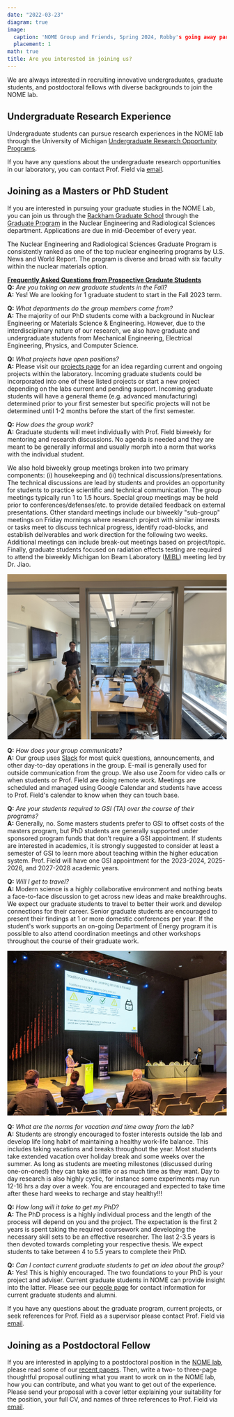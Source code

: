 ```yaml
---
date: "2022-03-23"
diagram: true
image:
  caption: 'NOME Group and Friends, Spring 2024, Robby's going away party'
  placement: 1
math: true
title: Are you interested in joining us?
---
```



We are always interested in recruiting innovative undergraduates, graduate students, and postdoctoral fellows with diverse backgrounds to join the NOME lab. 

## Undergraduate Research Experience

Undergraduate students can pursue research experiences in the NOME lab through the University of Michigan <a href="https://lsa.umich.edu/urop/" target="_blank">Undergraduate Research Opportunity Programs</a>.

If you have any questions about the undergraduate research opportunities in our laboratory, you can
contact Prof. Field via <a href="../../#contact">email</a>.</p> 

## Joining as a Masters or PhD Student

If you are interested in pursuing your graduate studies in the NOME Lab, you can join us through the <a href="https://rackham.umich.edu/" target="_blank">Rackham Graduate School</a> through the <a href="https://ners.engin.umich.edu/academics/graduate/" target="_blank">Graduate Program</a> in the Nuclear Engineering and Radiological Sciences department. Applications are due in mid-December of every year.

The Nuclear Engineering and Radiological Sciences Graduate Program is consistently ranked as one of the top nuclear engineering programs by U.S. News and World Report. The program is diverse and broad with six faculty within the nuclear materials option.

<strong><u>Frequently Asked Questions from Prospective Graduate Students</strong></u><br>
<strong>Q:</strong> <i>Are you taking on new graduate students in the Fall?</i><br>
<strong>A:</strong> Yes! We are looking for 1 graduate student to start in the Fall 2023 term.

<strong>Q:</strong> <i>What departments do the group members come from?</i><br>
<strong>A:</strong> The majority of our PhD students come with a background in Nuclear Engineering or Materials Science \& Engineering. However, due to the interdisciplinary nature of our research, we also have graduate and undergraduate students from Mechanical Engineering, Electrical Engineering, Physics, and Computer Science.

<strong>Q:</strong> <i>What projects have open positions?</i><br>
<strong>A:</strong> Please visit our <a href="../../#projects/">projects page</a> for an idea regarding current and ongoing projects within the laboratory. Incoming graduate students could be incorporated into one of these listed projects or start a new project depending on the labs current and pending support. Incoming graduate students will have a general theme (e.g. advanced manufacturing) determined prior to your first semester but specific projects will not be determined until 1-2 months before the start of the first semester.

<strong>Q:</strong> <i>How does the group work?</i><br>
<strong>A:</strong> Graduate students will meet individually with Prof. Field biweekly for mentoring and research discussions. No agenda is needed and they are meant to be generally informal and usually morph into a norm that works with the individual student. 

We also hold biweekly group meetings broken into two primary components: (i) housekeeping and (ii) technical discussions/presentations. The technical discussions are lead by students and provides an opportunity for students to practice scientific and technical communication. The group meetings typically run 1 to 1.5 hours. Special group meetings may be held prior to conferences/defenses/etc. to provide detailed feedback on external presentations. Other standard meetings include our biweekly "sub-group" meetings on Friday mornings where research project with similar interests or tasks meet to discuss technical progress, identify road-blocks, and establish deliverables and work direction for the following two weeks. Additional meetings can include break-out meetings based on project/topic. Finally, graduate students focused on radiation effects testing are required to attend the biweekly Michigan Ion Beam Laboratory (<a href="https://mibl.engin.umich.edu/" target="_blank">MIBL</a>) meeting led by Dr. Jiao. 

![Image of sub-group meeting](subgroup.jpg "AI/ML sub-group meeting on a Friday morning, Spring 2024")

<strong>Q:</strong> <i>How does your group communicate?</i><br>
<strong>A:</strong> Our group uses <a href="https://www.slack.com" target="_blank">Slack</a> for most quick questions, announcements, and other day-to-day operations in the group. E-mail is generally used for outside communication from the group. We also use Zoom for video calls or when students or Prof. Field are doing remote work. Meetings are scheduled and managed using Google Calendar and students have access to Prof. Field's calendar to know when they can touch base. 

<strong>Q:</strong> <i>Are your students required to GSI (TA) over the course of their programs?</i><br>
<strong>A:</strong> Generally, no. Some masters students prefer to GSI to offset costs of the masters program, but PhD students are generally supported under sponsored program funds that don't require a GSI appointment. If students are interested in academics, it is strongly suggested to consider at least a semester of GSI to learn more about teaching within the higher education system. Prof. Field will have one GSI appointment for the 2023-2024, 2025-2026, and 2027-2028 academic years. 

<strong>Q:</strong> <i>Will I get to travel?</i><br>
<strong>A:</strong> Modern science is a highly collaborative environment and nothing beats a face-to-face discussion to get across new ideas and make breakthroughs. We expect our graduate students to travel to better their work and develop connections for their career. Senior graduate students are encouraged to present their findings at 1 or more domestic conferences per year. If the student's work supports an on-going Department of Energy program it is possible to also attend coordination meetings and other workshops throughout the course of their graduate work.

![Image of student presenting](confimage.jpg "Matt Lynch presenting his latest research at NuMat 2022 in Belgium")

<strong>Q:</strong> <i>What are the norms for vacation and time away from the lab?</i><br>
<strong>A:</strong> Students are strongly encouraged to foster interests outside the lab and develop life long habit of maintaining a healthy work-life balance. This includes taking vacations and breaks throughout the year. Most students take extended vacation over holiday break and some weeks over the summer. As long as students are meeting milestones (discussed during one-on-ones!) they can take as little or as much time as they want. Day to day research is also highly cyclic, for instance some experiments may run 12-16 hrs a day over a week. You are encouraged and expected to take time after these hard weeks to recharge and stay healthy!!! 

<strong>Q:</strong> <i>How long will it take to get my PhD?</i><br>
<strong>A:</strong> The PhD process is a highly individual process and the length of the process will depend on you and the project. The expectation is the first 2 years is spent taking the required coursework and developing the necessary skill sets to be an effective researcher. The last 2-3.5 years is then devoted towards completing your respective thesis. We expect students to take between 4 to 5.5 years to complete their PhD.

<strong>Q:</strong> <i>Can I contact current graduate students to get an idea about the group?</i><br>
<strong>A:</strong> Yes! This is highly encouraged. The two foundations to your PhD is your project and adviser. Current graduate students in NOME can provide insight into the latter. Please see our <a href="../../#people">people page</a> for contact information for current graduate students and alumni.

If you have any questions about the graduate program, current projects, or seek references for Prof. Field as a supervisor please contact Prof. Field via <a href="../../#contact">email</a>.


## Joining as a Postdoctoral Fellow

If you are interested in applying to a postdoctoral position in the <a href="../../#about">NOME lab</a>, please read some
of our <a href="../../#publications">recent papers</a>. Then, write a two- to three-page thoughtful proposal outlining what you
want to work on in the NOME lab, how you can contribute, and what you want to get out of the experience. Please send your proposal with a cover letter explaining your suitability for the position, your full CV, and names of three references to Prof. Field via <a href="../../#contact">email</a>.</p>

